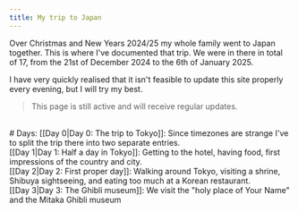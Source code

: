 ```yaml
---
title: My trip to Japan
---
```

Over Christmas and New Years 2024/25 my whole family went to Japan together.
This is where I've documented that trip.
We were in there in total of 17, from the 21st of December 2024 to the 6th of January 2025.

I have very quickly realised that it isn't feasible to update this site properly every evening, but I will try my best.

>This page is still active and will receive regular updates.

<br>
# Days:
[[Day 0|Day 0: The trip to Tokyo]]: Since timezones are strange I've to split the trip there into two separate entries.<br>
[[Day 1|Day 1: Half a day in Tokyo]]: Getting to the hotel, having food, first impressions of the country and city.<br>
[[Day 2|Day 2: First proper day]]: Walking around Tokyo, visiting a shrine, Shibuya sightseeing, and eating too much at a Korean restaurant.<br>
[[Day 3|Day 3: The Ghibli museum]]: We visit the "holy place of Your Name" and the Mitaka Ghibli museum 